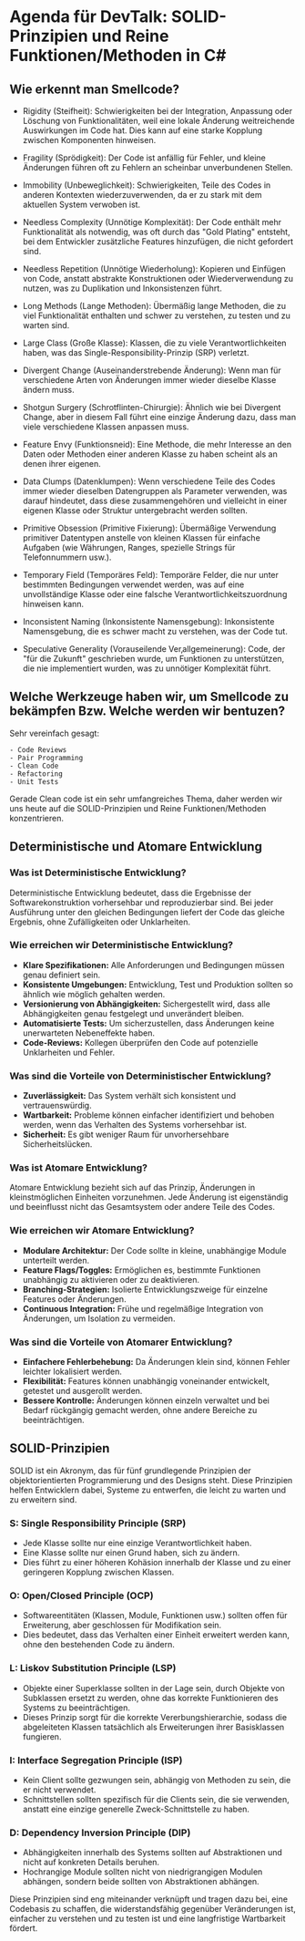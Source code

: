 # Agenda für DevTalk: SOLID-Prinzipien und Reine Funktionen/Methoden in C#


## Wie erkennt man Smellcode?
- Rigidity (Steifheit): Schwierigkeiten bei der Integration, Anpassung oder Löschung von Funktionalitäten, weil eine lokale Änderung weitreichende Auswirkungen im Code hat. Dies kann auf eine starke Kopplung zwischen Komponenten hinweisen.

- Fragility (Sprödigkeit): Der Code ist anfällig für Fehler, und kleine Änderungen führen oft zu Fehlern an scheinbar unverbundenen Stellen.

- Immobility (Unbeweglichkeit): Schwierigkeiten, Teile des Codes in anderen Kontexten wiederzuverwenden, da er zu stark mit dem aktuellen System verwoben ist.

- Needless Complexity (Unnötige Komplexität): Der Code enthält mehr Funktionalität als notwendig, was oft durch das "Gold Plating" entsteht, bei dem Entwickler zusätzliche Features hinzufügen, die nicht gefordert sind.

- Needless Repetition (Unnötige Wiederholung): Kopieren und Einfügen von Code, anstatt abstrakte Konstruktionen oder Wiederverwendung zu nutzen, was zu Duplikation und Inkonsistenzen führt.

- Long Methods (Lange Methoden): Übermäßig lange Methoden, die zu viel Funktionalität enthalten und schwer zu verstehen, zu testen und zu warten sind.

- Large Class (Große Klasse): Klassen, die zu viele Verantwortlichkeiten haben, was das Single-Responsibility-Prinzip (SRP) verletzt.

- Divergent Change (Auseinanderstrebende Änderung): Wenn man für verschiedene Arten von Änderungen immer wieder dieselbe Klasse ändern muss.

- Shotgun Surgery (Schrotflinten-Chirurgie): Ähnlich wie bei Divergent Change, aber in diesem Fall führt eine einzige Änderung dazu, dass man viele verschiedene Klassen anpassen muss.

- Feature Envy (Funktionsneid): Eine Methode, die mehr Interesse an den Daten oder Methoden einer anderen Klasse zu haben scheint als an denen ihrer eigenen.

- Data Clumps (Datenklumpen): Wenn verschiedene Teile des Codes immer wieder dieselben Datengruppen als Parameter verwenden, was darauf hindeutet, dass diese zusammengehören und vielleicht in einer eigenen Klasse oder Struktur untergebracht werden sollten.

- Primitive Obsession (Primitive Fixierung): Übermäßige Verwendung primitiver Datentypen anstelle von kleinen Klassen für einfache Aufgaben (wie Währungen, Ranges, spezielle Strings für Telefonnummern usw.).

- Temporary Field (Temporäres Feld): Temporäre Felder, die nur unter bestimmten Bedingungen verwendet werden, was auf eine unvollständige Klasse oder eine falsche Verantwortlichkeitszuordnung hinweisen kann.

- Inconsistent Naming (Inkonsistente Namensgebung): Inkonsistente Namensgebung, die es schwer macht zu verstehen, was der Code tut.

- Speculative Generality (Vorauseilende Ver‚allgemeinerung): Code, der "für die Zukunft" geschrieben wurde, um Funktionen zu unterstützen, die nie implementiert wurden, was zu unnötiger Komplexität führt.


## Welche Werkzeuge haben wir, um Smellcode zu bekämpfen Bzw. Welche werden wir bentuzen?
Sehr vereinfach gesagt:

    - Code Reviews
    - Pair Programming
    - Clean Code
    - Refactoring
    - Unit Tests

Gerade Clean code ist ein sehr umfangreiches Thema, daher werden wir uns heute auf die SOLID-Prinzipien und Reine Funktionen/Methoden konzentrieren.



## Deterministische und Atomare Entwicklung

### Was ist Deterministische Entwicklung?
Deterministische Entwicklung bedeutet, dass die Ergebnisse der Softwarekonstruktion vorhersehbar und reproduzierbar sind. Bei jeder Ausführung unter den gleichen Bedingungen liefert der Code das gleiche Ergebnis, ohne Zufälligkeiten oder Unklarheiten.

### Wie erreichen wir Deterministische Entwicklung?
- **Klare Spezifikationen:** Alle Anforderungen und Bedingungen müssen genau definiert sein.
- **Konsistente Umgebungen:** Entwicklung, Test und Produktion sollten so ähnlich wie möglich gehalten werden.
- **Versionierung von Abhängigkeiten:** Sichergestellt wird, dass alle Abhängigkeiten genau festgelegt und unverändert bleiben.
- **Automatisierte Tests:** Um sicherzustellen, dass Änderungen keine unerwarteten Nebeneffekte haben.
- **Code-Reviews:** Kollegen überprüfen den Code auf potenzielle Unklarheiten und Fehler.

### Was sind die Vorteile von Deterministischer Entwicklung?
- **Zuverlässigkeit:** Das System verhält sich konsistent und vertrauenswürdig.
- **Wartbarkeit:** Probleme können einfacher identifiziert und behoben werden, wenn das Verhalten des Systems vorhersehbar ist.
- **Sicherheit:** Es gibt weniger Raum für unvorhersehbare Sicherheitslücken.

### Was ist Atomare Entwicklung?
Atomare Entwicklung bezieht sich auf das Prinzip, Änderungen in kleinstmöglichen Einheiten vorzunehmen. Jede Änderung ist eigenständig und beeinflusst nicht das Gesamtsystem oder andere Teile des Codes.

### Wie erreichen wir Atomare Entwicklung?
- **Modulare Architektur:** Der Code sollte in kleine, unabhängige Module unterteilt werden.
- **Feature Flags/Toggles:** Ermöglichen es, bestimmte Funktionen unabhängig zu aktivieren oder zu deaktivieren.
- **Branching-Strategien:** Isolierte Entwicklungszweige für einzelne Features oder Änderungen.
- **Continuous Integration:** Frühe und regelmäßige Integration von Änderungen, um Isolation zu vermeiden.

### Was sind die Vorteile von Atomarer Entwicklung?
- **Einfachere Fehlerbehebung:** Da Änderungen klein sind, können Fehler leichter lokalisiert werden.
- **Flexibilität:** Features können unabhängig voneinander entwickelt, getestet und ausgerollt werden.
- **Bessere Kontrolle:** Änderungen können einzeln verwaltet und bei Bedarf rückgängig gemacht werden, ohne andere Bereiche zu beeinträchtigen.



## SOLID-Prinzipien

SOLID ist ein Akronym, das für fünf grundlegende Prinzipien der objektorientierten Programmierung und des Designs steht. Diese Prinzipien helfen Entwicklern dabei, Systeme zu entwerfen, die leicht zu warten und zu erweitern sind.

### S: Single Responsibility Principle (SRP)
- Jede Klasse sollte nur eine einzige Verantwortlichkeit haben.
- Eine Klasse sollte nur einen Grund haben, sich zu ändern.
- Dies führt zu einer höheren Kohäsion innerhalb der Klasse und zu einer geringeren Kopplung zwischen Klassen.

### O: Open/Closed Principle (OCP)
- Softwareentitäten (Klassen, Module, Funktionen usw.) sollten offen für Erweiterung, aber geschlossen für Modifikation sein.
- Dies bedeutet, dass das Verhalten einer Einheit erweitert werden kann, ohne den bestehenden Code zu ändern.

### L: Liskov Substitution Principle (LSP)
- Objekte einer Superklasse sollten in der Lage sein, durch Objekte von Subklassen ersetzt zu werden, ohne das korrekte Funktionieren des Systems zu beeinträchtigen.
- Dieses Prinzip sorgt für die korrekte Vererbungshierarchie, sodass die abgeleiteten Klassen tatsächlich als Erweiterungen ihrer Basisklassen fungieren.

### I: Interface Segregation Principle (ISP)
- Kein Client sollte gezwungen sein, abhängig von Methoden zu sein, die er nicht verwendet.
- Schnittstellen sollten spezifisch für die Clients sein, die sie verwenden, anstatt eine einzige generelle Zweck-Schnittstelle zu haben.

### D: Dependency Inversion Principle (DIP)
- Abhängigkeiten innerhalb des Systems sollten auf Abstraktionen und nicht auf konkreten Details beruhen.
- Hochrangige Module sollten nicht von niedrigrangigen Modulen abhängen, sondern beide sollten von Abstraktionen abhängen.

Diese Prinzipien sind eng miteinander verknüpft und tragen dazu bei, eine Codebasis zu schaffen, die widerstandsfähig gegenüber Veränderungen ist, einfacher zu verstehen und zu testen ist und eine langfristige Wartbarkeit fördert.





